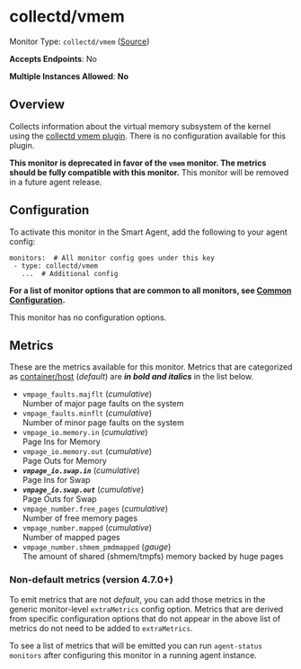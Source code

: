 <!--- GENERATED BY gomplate from scripts/docs/templates/monitor-page.md.tmpl --->

# collectd/vmem

Monitor Type: `collectd/vmem` ([Source](https://github.com/signalfx/signalfx-agent/tree/main/pkg/monitors/collectd/vmem))

**Accepts Endpoints**: No

**Multiple Instances Allowed**: **No**

## Overview

Collects information about the virtual memory
subsystem of the kernel using the [collectd vmem
plugin](https://collectd.org/wiki/index.php/Plugin:vmem).  There is no
configuration available for this plugin.

**This monitor is deprecated in favor of the `vmem` monitor.  The metrics
should be fully compatible with this monitor.** This monitor will be
removed in a future agent release.


## Configuration

To activate this monitor in the Smart Agent, add the following to your
agent config:

```
monitors:  # All monitor config goes under this key
 - type: collectd/vmem
   ...  # Additional config
```

**For a list of monitor options that are common to all monitors, see [Common
Configuration](../monitor-config.md#common-configuration).**


This monitor has no configuration options.
## Metrics

These are the metrics available for this monitor.
Metrics that are categorized as
[container/host](https://docs.signalfx.com/en/latest/admin-guide/usage.html#about-custom-bundled-and-high-resolution-metrics)
(*default*) are ***in bold and italics*** in the list below.


 - `vmpage_faults.majflt` (*cumulative*)<br>    Number of major page faults on the system
 - `vmpage_faults.minflt` (*cumulative*)<br>    Number of minor page faults on the system
 - `vmpage_io.memory.in` (*cumulative*)<br>    Page Ins for Memory
 - `vmpage_io.memory.out` (*cumulative*)<br>    Page Outs for Memory
 - ***`vmpage_io.swap.in`*** (*cumulative*)<br>    Page Ins for Swap
 - ***`vmpage_io.swap.out`*** (*cumulative*)<br>    Page Outs for Swap
 - `vmpage_number.free_pages` (*cumulative*)<br>    Number of free memory pages
 - `vmpage_number.mapped` (*cumulative*)<br>    Number of mapped pages
 - `vmpage_number.shmem_pmdmapped` (*gauge*)<br>    The amount of shared (shmem/tmpfs) memory backed by huge pages

### Non-default metrics (version 4.7.0+)

To emit metrics that are not _default_, you can add those metrics in the
generic monitor-level `extraMetrics` config option.  Metrics that are derived
from specific configuration options that do not appear in the above list of
metrics do not need to be added to `extraMetrics`.

To see a list of metrics that will be emitted you can run `agent-status
monitors` after configuring this monitor in a running agent instance.



